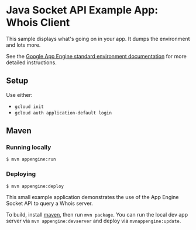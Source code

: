 
# Java Socket API Example App: Whois Client

This sample displays what's going on in your app. It dumps the environment and lots more.

See the [Google App Engine standard environment documentation][ae-docs] for more
detailed instructions.

[ae-docs]: https://cloud.google.com/appengine/docs/java/

## Setup

Use either:

* `gcloud init`
* `gcloud auth application-default login`

## Maven
### Running locally

    $ mvn appengine:run

### Deploying

    $ mvn appengine:deploy

<!--
## Intelij Idea
Limitations - Appengine Standard support in the Intellij plugin is only available for the Ultimate Edition of Idea.

### Install and Set Up Cloud Tools for IntelliJ

To use Cloud Tools for IntelliJ, you must first install IntelliJ IDEA Ultimate edition.

Next, install the plugins from the IntelliJ IDEA Plugin Repository.

To install the plugins:

1. From inside IDEA, open File > Settings (on Mac OS X, open IntelliJ IDEA > Preferences).
1. In the left-hand pane, select Plugins.
1. Click Browse repositories.
1. In the dialog that opens, select Google Cloud Tools.
1. Click Install.
1. Click Close.
1. Click OK in the Settings dialog.
1. Click Restart (or you can click Postpone, but the plugins will not be available until you do restart IDEA.)

### Running locally

### Deploying
 -->

This small example application demonstrates the use of the App Engine Socket API to query a Whois server.

To build, install [maven](http://maven.apache.org/), then run `mvn package`.
You can run the local dev app server via `mvn appengine:devserver` and deploy via `mvnappengine:update`.
